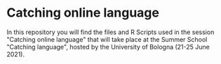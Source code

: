 # Catching online language
 
In this repository you will find the files and R Scripts used in the session "Catching online language" that will take place at the Summer School "Catching language", hosted by the University of Bologna (21-25 June 2021).
